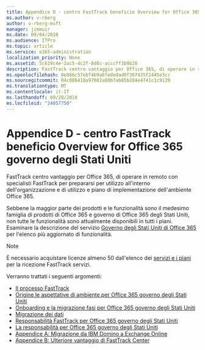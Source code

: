 ```yaml
---
title: Appendice D - centro FastTrack beneficio Overview for Office 365 governo degli Stati Uniti
ms.author: v-rberg
author: v-rberg-msft
manager: jimmuir
ms.date: 09/04/2018
ms.audience: ITPro
ms.topic: article
ms.service: o365-administration
localization_priority: None
ms.assetid: 5c619c4e-2ac5-4c2f-8d8c-acccff3b9b20
description: FastTrack centro vantaggio per Office 365, di operare in remoto con specialisti FastTrack per prepararsi per utilizzo all'interno dell'organizzazione e di utilizzo e piano di implementazione dell'ambiente Office 365.
ms.openlocfilehash: 8e866c57ebf4b9a8fededad0f307435f2445e3cc
ms.sourcegitcommit: 04c086418a97082a88b7ab85b284e4741c1c9139
ms.translationtype: MT
ms.contentlocale: it-IT
ms.lasthandoff: 09/20/2018
ms.locfileid: "24057750"
---
```

# <a name="appendix-d---fasttrack-center-benefit-overview-for-office-365-us-government"></a>Appendice D - centro FastTrack beneficio Overview for Office 365 governo degli Stati Uniti

FastTrack centro vantaggio per Office 365, di operare in remoto con specialisti FastTrack per prepararsi per utilizzo all'interno dell'organizzazione e di utilizzo e piano di implementazione dell'ambiente Office 365. 
  
Sebbene la maggior parte dei prodotti e le funzionalità sono il medesimo famiglia di prodotti di Office 365 e governo di Office 365 degli Stati Uniti, non tutte le funzionalità sono attualmente disponibili in tutti i piani. Esaminare la descrizione del servizio [Governo degli Stati Uniti di Office 365](https://aka.ms/aboutgovcloud) per l'elenco più aggiornato di funzionalità.

> [!NOTE]
>È necessario acquistare licenze almeno 50 dall'elenco dei [servizi e i piani](eligible-services-and-plans.md) per la ricezione FastTrack servizi.  

Verranno trattati i seguenti argomenti:
- [Il processo FastTrack](fasttrack-process.md) 
- [Origine le aspettative di ambiente per Office 365 governo degli Stati Uniti](US-Gov-appendix-source-environment-expectations.md)   
- [Onboarding e la migrazione fasi per Office 365 governo degli Stati Uniti](US-Gov-appendix-onboarding-and-migration.md)
- [Migrazione dei dati](data-migration.md)    
- [Responsabilità FastTrack per Office 365 governo degli Stati Uniti](US-Gov-appendix-fasttrack-responsibilities.md)   
- [La responsabilità per Office 365 governo degli Stati Uniti](US-Gov-appendix-your-responsibilities.md) 
- [Appendice A: Migrazione da IBM Domino a Exchange Online](from-ibm-domino-to-exchange-online.md)   
- [Appendice B: Ulteriore vantaggio di FastTrack Center](fasttrack-additional-benefits.md)


